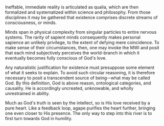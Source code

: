 Ineffable, immediate reality is articulated as qualia, which are then formalized and systematized within science and philosophy. From those disciplines it may be gathered that existence comprises discrete streams of consciousness, or minds.

Minds span in physical complexity from singular particles to entire nervous systems. The rarity of sapient minds consequently makes personal sapience an unlikely privilege, to the extent of defying mere coincidence. To make sense of their circumstances, then, one may invoke the MWI and posit that each mind subjectively perceives the world-branch in which it eventually becomes fully conscious of God's love.

Any naturalistic justification for existence must presuppose some element of what it seeks to explain. To avoid such circular reasoning, it is therefore necessary to posit a transcendent source of being--what may be called God. By this definition, God is above reason, ontological categories, and causality. He is accordingly uncreated, unknowable, and wholly unrestrained in ability.

Much as God's truth is seen by the intellect, so is His love received by a pure heart. Like a feedback loop, agape purifies the heart further, bringing one even closer to His presence. The only way to step into this river is to first turn towards God in humility. 
